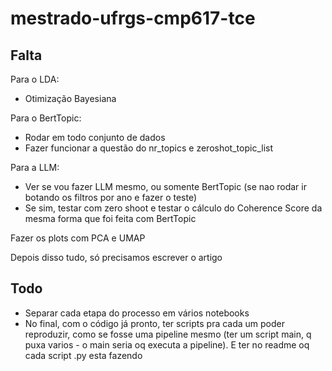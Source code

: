 # mestrado-ufrgs-cmp617-tce

## Falta

Para o LDA:
- Otimização Bayesiana


Para o BertTopic:
- Rodar em todo conjunto de dados
- Fazer funcionar a questão do nr_topics e zeroshot_topic_list


Para a LLM:
- Ver se vou fazer LLM mesmo, ou somente BertTopic (se nao rodar ir botando os filtros por ano e fazer o teste)
- Se sim, testar com zero shoot e testar o cálculo do Coherence Score da mesma forma que foi feita com BertTopic


Fazer os plots com PCA e UMAP


Depois disso tudo, só precisamos escrever o artigo


## Todo

- Separar cada etapa do processo em vários notebooks
- No final, com o código já pronto, ter scripts pra cada um poder reproduzir, como se fosse uma pipeline mesmo (ter um script main, q puxa varios - o main seria oq executa a pipeline).  E ter no readme oq cada script .py esta fazendo